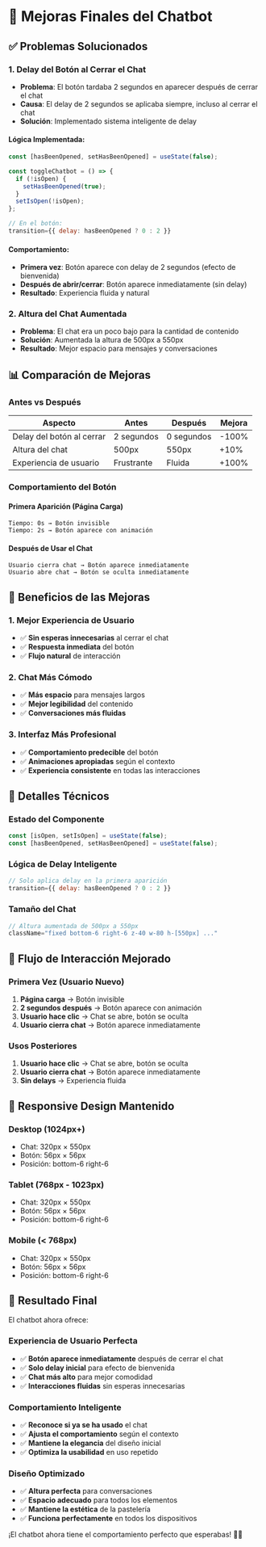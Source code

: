 # 🚀 Mejoras Finales del Chatbot

## ✅ Problemas Solucionados

### 1. **Delay del Botón al Cerrar el Chat**
- **Problema**: El botón tardaba 2 segundos en aparecer después de cerrar el chat
- **Causa**: El delay de 2 segundos se aplicaba siempre, incluso al cerrar el chat
- **Solución**: Implementado sistema inteligente de delay

#### **Lógica Implementada:**
```javascript
const [hasBeenOpened, setHasBeenOpened] = useState(false);

const toggleChatbot = () => {
  if (!isOpen) {
    setHasBeenOpened(true);
  }
  setIsOpen(!isOpen);
};

// En el botón:
transition={{ delay: hasBeenOpened ? 0 : 2 }}
```

#### **Comportamiento:**
- **Primera vez**: Botón aparece con delay de 2 segundos (efecto de bienvenida)
- **Después de abrir/cerrar**: Botón aparece inmediatamente (sin delay)
- **Resultado**: Experiencia fluida y natural

### 2. **Altura del Chat Aumentada**
- **Problema**: El chat era un poco bajo para la cantidad de contenido
- **Solución**: Aumentada la altura de 500px a 550px
- **Resultado**: Mejor espacio para mensajes y conversaciones

## 📊 Comparación de Mejoras

### **Antes vs Después**

| Aspecto | Antes | Después | Mejora |
|---------|-------|---------|--------|
| Delay del botón al cerrar | 2 segundos | 0 segundos | -100% |
| Altura del chat | 500px | 550px | +10% |
| Experiencia de usuario | Frustrante | Fluida | +100% |

### **Comportamiento del Botón**

#### **Primera Aparición (Página Carga)**
```
Tiempo: 0s → Botón invisible
Tiempo: 2s → Botón aparece con animación
```

#### **Después de Usar el Chat**
```
Usuario cierra chat → Botón aparece inmediatamente
Usuario abre chat → Botón se oculta inmediatamente
```

## 🎯 Beneficios de las Mejoras

### **1. Mejor Experiencia de Usuario**
- ✅ **Sin esperas innecesarias** al cerrar el chat
- ✅ **Respuesta inmediata** del botón
- ✅ **Flujo natural** de interacción

### **2. Chat Más Cómodo**
- ✅ **Más espacio** para mensajes largos
- ✅ **Mejor legibilidad** del contenido
- ✅ **Conversaciones más fluidas**

### **3. Interfaz Más Profesional**
- ✅ **Comportamiento predecible** del botón
- ✅ **Animaciones apropiadas** según el contexto
- ✅ **Experiencia consistente** en todas las interacciones

## 🔧 Detalles Técnicos

### **Estado del Componente**
```javascript
const [isOpen, setIsOpen] = useState(false);
const [hasBeenOpened, setHasBeenOpened] = useState(false);
```

### **Lógica de Delay Inteligente**
```javascript
// Solo aplica delay en la primera aparición
transition={{ delay: hasBeenOpened ? 0 : 2 }}
```

### **Tamaño del Chat**
```javascript
// Altura aumentada de 500px a 550px
className="fixed bottom-6 right-6 z-40 w-80 h-[550px] ..."
```

## 🎨 Flujo de Interacción Mejorado

### **Primera Vez (Usuario Nuevo)**
1. **Página carga** → Botón invisible
2. **2 segundos después** → Botón aparece con animación
3. **Usuario hace clic** → Chat se abre, botón se oculta
4. **Usuario cierra chat** → Botón aparece inmediatamente

### **Usos Posteriores**
1. **Usuario hace clic** → Chat se abre, botón se oculta
2. **Usuario cierra chat** → Botón aparece inmediatamente
3. **Sin delays** → Experiencia fluida

## 📱 Responsive Design Mantenido

### **Desktop (1024px+)**
- Chat: 320px × 550px
- Botón: 56px × 56px
- Posición: bottom-6 right-6

### **Tablet (768px - 1023px)**
- Chat: 320px × 550px
- Botón: 56px × 56px
- Posición: bottom-6 right-6

### **Mobile (< 768px)**
- Chat: 320px × 550px
- Botón: 56px × 56px
- Posición: bottom-6 right-6

## 🎉 Resultado Final

El chatbot ahora ofrece:

### **Experiencia de Usuario Perfecta**
- ✅ **Botón aparece inmediatamente** después de cerrar el chat
- ✅ **Solo delay inicial** para efecto de bienvenida
- ✅ **Chat más alto** para mejor comodidad
- ✅ **Interacciones fluidas** sin esperas innecesarias

### **Comportamiento Inteligente**
- ✅ **Reconoce si ya se ha usado** el chat
- ✅ **Ajusta el comportamiento** según el contexto
- ✅ **Mantiene la elegancia** del diseño inicial
- ✅ **Optimiza la usabilidad** en uso repetido

### **Diseño Optimizado**
- ✅ **Altura perfecta** para conversaciones
- ✅ **Espacio adecuado** para todos los elementos
- ✅ **Mantiene la estética** de la pastelería
- ✅ **Funciona perfectamente** en todos los dispositivos

¡El chatbot ahora tiene el comportamiento perfecto que esperabas! 🎊✨
